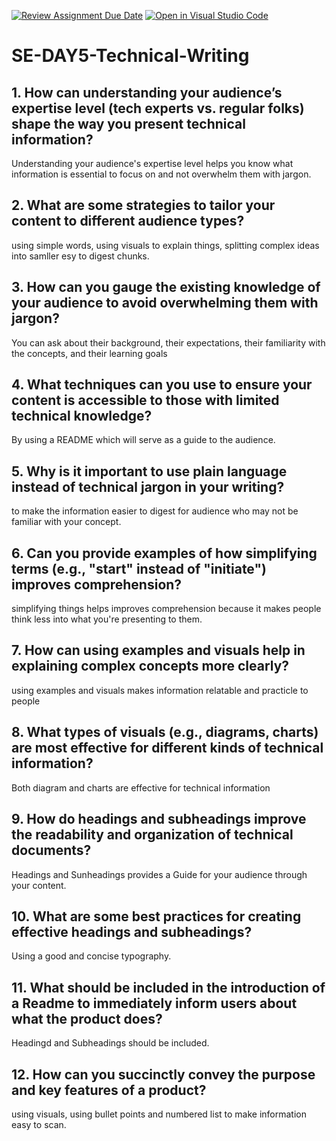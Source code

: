 [![Review Assignment Due Date](https://classroom.github.com/assets/deadline-readme-button-22041afd0340ce965d47ae6ef1cefeee28c7c493a6346c4f15d667ab976d596c.svg)](https://classroom.github.com/a/zsAR-pyY)
[![Open in Visual Studio Code](https://classroom.github.com/assets/open-in-vscode-2e0aaae1b6195c2367325f4f02e2d04e9abb55f0b24a779b69b11b9e10269abc.svg)](https://classroom.github.com/online_ide?assignment_repo_id=15879539&assignment_repo_type=AssignmentRepo)
# SE-DAY5-Technical-Writing
## 1. How can understanding your audience’s expertise level (tech experts vs. regular folks) shape the way you present technical information?
Understanding your audience's expertise level helps you know what information is essential to focus on and not overwhelm them with jargon.
## 2. What are some strategies to tailor your content to different audience types?
using simple words, using visuals to explain things, splitting complex ideas into samller esy to digest chunks.
## 3. How can you gauge the existing knowledge of your audience to avoid overwhelming them with jargon?
You can ask about their background, their expectations, their familiarity with the concepts, and their learning goals
## 4. What techniques can you use to ensure your content is accessible to those with limited technical knowledge?
By using a README which will serve as a guide to the audience.
## 5. Why is it important to use plain language instead of technical jargon in your writing?
to make the information easier to digest for audience who may not be familiar with your concept.
## 6. Can you provide examples of how simplifying terms (e.g., "start" instead of "initiate") improves comprehension?
simplifying things helps improves comprehension because it makes people think less into what you're presenting to them.
## 7. How can using examples and visuals help in explaining complex concepts more clearly?
using examples and visuals makes information relatable and practicle to people
## 8. What types of visuals (e.g., diagrams, charts) are most effective for different kinds of technical information?
Both diagram and charts are effective for technical information
## 9. How do headings and subheadings improve the readability and organization of technical documents?
Headings and Sunheadings provides a Guide for your audience through your content.
## 10. What are some best practices for creating effective headings and subheadings?
Using a good and concise typography. 
## 11. What should be included in the introduction of a Readme to immediately inform users about what the product does?
Headingd and Subheadings should be included.
## 12. How can you succinctly convey the purpose and key features of a product?
using visuals, using bullet points and numbered list to make information easy to scan.

